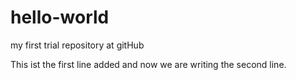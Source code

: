 # hello-world
my first trial repository at gitHub

This ist the first line added
and now we are writing the second line.
